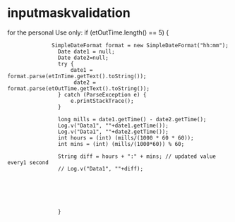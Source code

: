 # inputmaskvalidation
for the personal Use only:
                    if (etOutTime.length() == 5) {

                  SimpleDateFormat format = new SimpleDateFormat("hh:mm");
                    Date date1 = null;
                    Date date2=null;
                    try {
                        date1 = format.parse(etInTime.getText().toString());
                         date2 = format.parse(etOutTime.getText().toString());
                    } catch (ParseException e) {
                        e.printStackTrace();
                    }

                    long mills = date1.getTime() - date2.getTime();
                    Log.v("Data1", ""+date1.getTime());
                    Log.v("Data1", ""+date2.getTime());
                    int hours = (int) (mills/(1000 * 60 * 60));
                    int mins = (int) (mills/(1000*60)) % 60;

                    String diff = hours + ":" + mins; // updated value every1 second
                    // Log.v("Data1", ""+diff);






                    }
